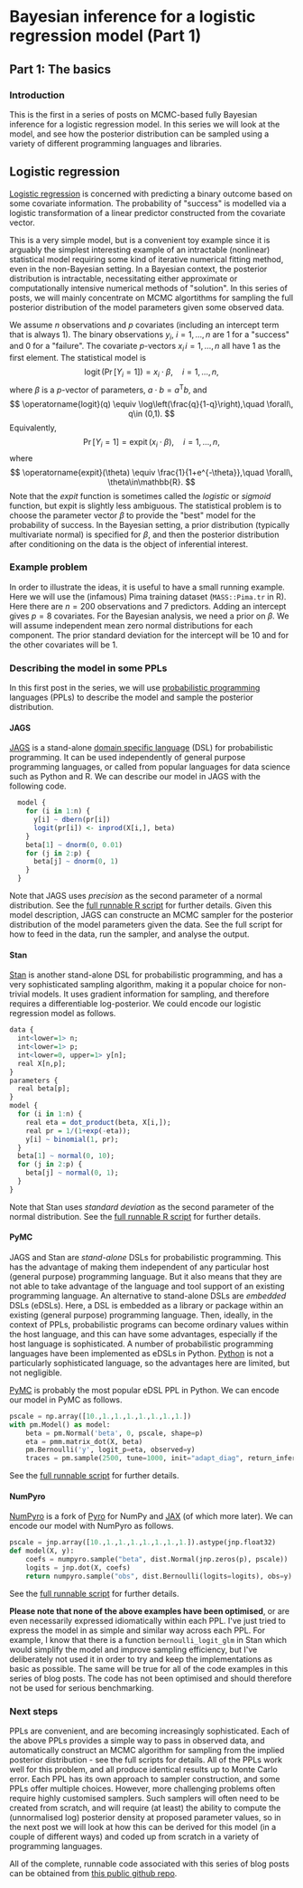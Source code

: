 # Bayesian inference for a logistic regression model (Part 1)

## Part 1: The basics

### Introduction

This is the first in a series of posts on MCMC-based fully Bayesian inference for a logistic regression model. In this series we will look at the model, and see how the posterior distribution can be sampled using a variety of different programming languages and libraries. 

## Logistic regression

[Logistic regression](https://en.wikipedia.org/wiki/Logistic_regression) is concerned with predicting a binary outcome based on some covariate information. The probability of "success" is modelled via a logistic transformation of a linear predictor constructed from the covariate vector.

This is a very simple model, but is a convenient toy example since it is arguably the simplest interesting example of an intractable (nonlinear) statistical model requiring some kind of iterative numerical fitting method, even in the non-Bayesian setting. In a Bayesian context, the posterior distribution is intractable, necessitating either approximate or computationally intensive numerical methods of "solution". In this series of posts, we will mainly concentrate on MCMC algortithms for sampling the full posterior distribution of the model parameters given some observed data.

We assume $n$ observations and $p$ covariates (including an intercept term that is always 1). The binary observations $y_i,\ i=1,\ldots,n$ are 1 for a "success" and 0 for a "failure". The covariate $p$-vectors $x_i\, i=1,\ldots,n$ all have 1 as the first element. The statistical model is
$$
\operatorname{logit}\left(\operatorname{Pr}[Y_i = 1]\right) = x_i \cdot \beta,\quad i=1,\ldots,n,
$$
where $\beta$ is a $p$-vector of parameters, $a\cdot b = a^\textsf{T} b$, and
$$
\operatorname{logit}(q) \equiv \log\left(\frac{q}{1-q}\right),\quad \forall\, q\in (0,1).
$$
Equivalently,
$$
\operatorname{Pr}[Y_i = 1] = \operatorname{expit}(x_i \cdot \beta),\quad i=1,\ldots,n,
$$
where
$$
\operatorname{expit}(\theta) \equiv \frac{1}{1+e^{-\theta}},\quad \forall\, \theta\in\mathbb{R}.
$$
Note that the *expit* function is sometimes called the *logistic* or *sigmoid* function, but expit is slightly less ambiguous. The statistical problem is to choose the parameter vector $\beta$ to provide the "best" model for the probability of success. In the Bayesian setting, a prior distribution (typically multivariate normal) is specified for $\beta$, and then the posterior distribution after conditioning on the data is the object of inferential interest.

### Example problem

In order to illustrate the ideas, it is useful to have a small running example. Here we will use the (infamous) Pima training dataset (`MASS::Pima.tr` in R). Here there are $n=200$ observations and 7 predictors. Adding an intercept gives $p=8$ covariates. For the Bayesian analysis, we need a prior on $\beta$. We will assume independent mean zero normal distributions for each component. The prior standard deviation for the intercept will be 10 and for the other covariates will be 1.

### Describing the model in some PPLs

In this first post in the series, we will use [probabilistic programming](https://en.wikipedia.org/wiki/Probabilistic_programming) languages (PPLs) to describe the model and sample the posterior distribution.

#### JAGS

[JAGS](https://sourceforge.net/projects/mcmc-jags/) is a stand-alone [domain specific language](https://en.wikipedia.org/wiki/Domain-specific_language) (DSL) for probabilistic programming. It can be used independently of general purpose programming languages, or called from popular languages for data science such as Python and R. We can describe our model in JAGS with the following code.

```R
  model {
    for (i in 1:n) {
      y[i] ~ dbern(pr[i])
      logit(pr[i]) <- inprod(X[i,], beta)
    }
    beta[1] ~ dnorm(0, 0.01)
    for (j in 2:p) {
      beta[j] ~ dnorm(0, 1)
    }
  }
```
Note that JAGS uses *precision* as the second parameter of a normal distribution. See the [full runnable R script](https://github.com/darrenjw/logreg/blob/main/R/fit-rjags.R) for further details. Given this model description, JAGS can constructe an MCMC sampler for the posterior distribution of the model parameters given the data. See the full script for how to feed in the data, run the sampler, and analyse the output.

#### Stan

[Stan](https://mc-stan.org/) is another stand-alone DSL for probabilistic programming, and has a very sophisticated sampling algorithm, making it a popular choice for non-trivial models. It uses gradient information for sampling, and therefore requires a differentiable log-posterior. We could encode our logistic regression model as follows.
```R
data {
  int<lower=1> n;
  int<lower=1> p;
  int<lower=0, upper=1> y[n];
  real X[n,p];
}
parameters {
  real beta[p];
}
model {
  for (i in 1:n) {
    real eta = dot_product(beta, X[i,]);
    real pr = 1/(1+exp(-eta));
    y[i] ~ binomial(1, pr);
  }
  beta[1] ~ normal(0, 10);
  for (j in 2:p) {
    beta[j] ~ normal(0, 1);
  }
}
```
Note that Stan uses *standard deviation* as the second parameter of the normal distribution. See the [full runnable R script](https://github.com/darrenjw/logreg/blob/main/R/fit-rstan.R) for further details.

#### PyMC

JAGS and Stan are *stand-alone* DSLs for probabilistic programming. This has the advantage of making them independent of any particular host (general purpose) programming language. But it also means that they are not able to take advantage of the language and tool support of an existing programming language. An alternative to stand-alone DSLs are *embedded* DSLs (eDSLs). Here, a DSL is embedded as a library or package within an existing (general purpose) programming language. Then, ideally, in the context of PPLs, probabilistic programs can become ordinary values within the host language, and this can have some advantages, especially if the host language is sophisticated. A number of probabilistic programming languages have been implemented as eDSLs in Python. [Python](https://www.python.org/) is not a particularly sophisticated language, so the advantages here are limited, but not negligible.

[PyMC](https://www.pymc.io/) is probably the most popular eDSL PPL in Python. We can encode our model in PyMC as follows.
```python
pscale = np.array([10.,1.,1.,1.,1.,1.,1.,1.])
with pm.Model() as model:
    beta = pm.Normal('beta', 0, pscale, shape=p)
    eta = pmm.matrix_dot(X, beta)
    pm.Bernoulli('y', logit_p=eta, observed=y)
    traces = pm.sample(2500, tune=1000, init="adapt_diag", return_inferencedata=True)
```
See the [full runnable script](https://github.com/darrenjw/logreg/blob/main/Python/fit-pymc.py) for further details.

#### NumPyro

[NumPyro](https://github.com/pyro-ppl/numpyro) is a fork of [Pyro](https://github.com/pyro-ppl/pyro) for NumPy and [JAX](https://jax.readthedocs.io/) (of which more later). We can encode our model with NumPyro as follows.
```python
pscale = jnp.array([10.,1.,1.,1.,1.,1.,1.,1.]).astype(jnp.float32)
def model(X, y):
    coefs = numpyro.sample("beta", dist.Normal(jnp.zeros(p), pscale))
    logits = jnp.dot(X, coefs)
    return numpyro.sample("obs", dist.Bernoulli(logits=logits), obs=y)
```
See the [full runnable script](https://github.com/darrenjw/logreg/blob/main/Python/fit-numpyro.py) for further details.

**Please note that none of the above examples have been optimised**, or are even necessarily expressed idiomatically within each PPL. I've just tried to express the model in as simple and similar way across each PPL. For example, I know that there is a function `bernoulli_logit_glm` in Stan which would simplify the model and improve sampling efficiency, but I've deliberately not used it in order to try and keep the implementations as basic as possible. The same will be true for all of the code examples in this series of blog posts. The code has not been optimised and should therefore not be used for serious benchmarking.

### Next steps

PPLs are convenient, and are becoming increasingly sophisticated. Each of the above PPLs provides a simple way to pass in observed data, and automatically construct an MCMC algorithm for sampling from the implied posterior distribution - see the full scripts for details. All of the PPLs work well for this problem, and all produce identical results up to Monte Carlo error. Each PPL has its own approach to sampler construction, and some PPLs offer multiple choices. However, more challenging problems often require highly customised samplers. Such samplers will often need to be created from scratch, and will require (at least) the ability to compute the (unnormalised log) posterior density at proposed parameter values, so in the next post we will look at how this can be derived for this model (in a couple of different ways) and coded up from scratch in a variety of programming languages.

All of the complete, runnable code associated with this series of blog posts can be obtained from [this public github repo](https://github.com/darrenjw/logreg).

